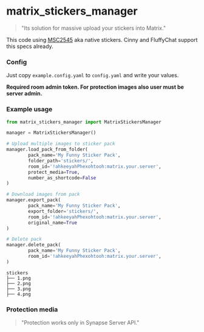 # matrix_stickers_manager

> "Its solution for massive upload your stickers into Matrix." 

This code using [MSC2545](https://github.com/Sorunome/matrix-doc/blob/soru/emotes/proposals/2545-emotes.md) aka native stickers. Cinny and FluffyChat support this specs already.

### Config

Just copy `example.config.yaml` to `config.yaml` and write your values.

**Required room admin token. For protection images also user must be server admin.**

### Example usage

```python
from matrix_stickers_manager import MatrixStickersManager

manager = MatrixStickersManager()

# Upload multiple images to sticker pack
manager.load_pack_from_folder(
        pack_name='My Funny Sticker Pack',
        folder_path='stickers/',
        room_id='!ahkeeyahPhexohtooh:matrix.your.server',
        protect_media=True,
        number_as_shortcode=False
)

# Download images from pack
manager.export_pack(
        pack_name='My Funny Sticker Pack',
        export_folder='stickers/',
        room_id='!ahkeeyahPhexohtooh:matrix.your.server',
        original_name=True
)

# Delete pack
manager.delete_pack(
        pack_name='My Funny Sticker Pack',
        room_id='!ahkeeyahPhexohtooh:matrix.your.server',
)
```

```text
stickers
├── 1.png
├── 2.png
├── 3.png
├── 4.png
```

### Protection media

> "Protection works only in Synapse Server API."